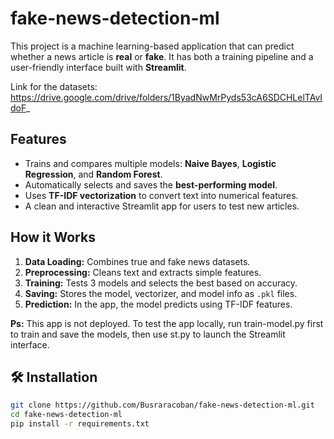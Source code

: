 # fake-news-detection-ml

This project is a machine learning-based application that can predict whether a news article is **real** or **fake**. It has both a training pipeline and a user-friendly interface built with **Streamlit**.

Link for the datasets: https://drive.google.com/drive/folders/1ByadNwMrPyds53cA6SDCHLelTAvIdoF_

## Features

- Trains and compares multiple models: **Naive Bayes**, **Logistic Regression**, and **Random Forest**.
- Automatically selects and saves the **best-performing model**.
- Uses **TF-IDF vectorization** to convert text into numerical features.
- A clean and interactive Streamlit app for users to test new articles.

## How it Works

1. **Data Loading:** Combines true and fake news datasets.
2. **Preprocessing:** Cleans text and extracts simple features.
3. **Training:** Tests 3 models and selects the best based on accuracy.
4. **Saving:** Stores the model, vectorizer, and model info as `.pkl` files.
5. **Prediction:** In the app, the model predicts using TF-IDF features.

**Ps:** This app is not deployed. To test the app locally, run train-model.py first to train and save the models, then use st.py to launch the Streamlit interface. 

## 🛠️ Installation

```bash
git clone https://github.com/Busraracoban/fake-news-detection-ml.git
cd fake-news-detection-ml
pip install -r requirements.txt
